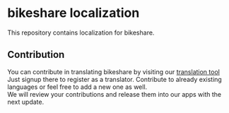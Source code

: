 # bikeshare localization

This repository contains localization for bikeshare.


## Contribution

You can contribute in translating bikeshare by visiting our [translation tool](https://poeditor.com/join/project?hash=BZUP0ld933)  
Just signup there to register as a translator. Contribute to already existing languages or feel free to add a new one as well.  
We will review your contributions and release them into our apps with the next update.
